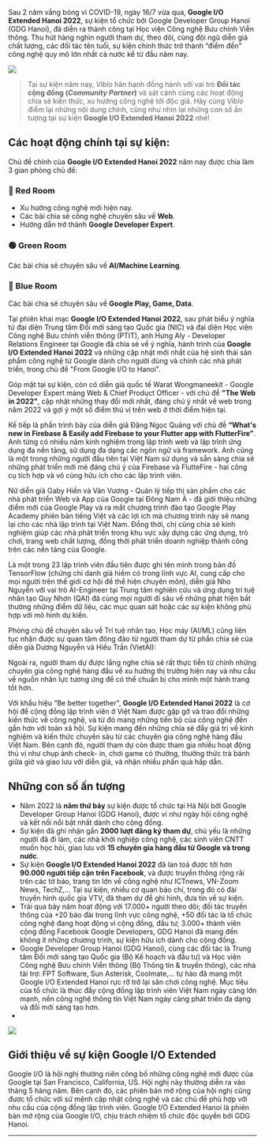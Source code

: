 Sau 2 năm vắng bóng vì COVID-19, ngày 16/7 vừa qua, **Google I/O Extended Hanoi 2022**, sự kiện tổ chức bởi Google Developer Group Hanoi (GDG Hanoi), đã diễn ra thành công tại Học viện Công nghệ Bưu chính Viễn thông. Thu hút hàng nghìn người tham dự, theo dõi, cùng đội ngũ diễn giả chất lượng, các đối tác tên tuổi, sự kiện chính thức trở thành “điểm đến" công nghệ quy mô lớn nhất cả nước kể từ đầu năm nay. 

![](https://images.viblo.asia/50bc5530-3f90-4449-bf2a-8d104b5bfcb5.png)

> Tại sự kiện năm nay, *Viblo* hân hạnh đồng hành với vai trò **Đối tác cộng đồng (*Community Partner*)** và sát cánh cùng các hoạt động chia sẻ kiến thức, xu hướng công nghệ tới độc giả.
> Hãy cùng *Viblo* điểm lại những nội dung chính, cũng như nhìn lại những con số ấn tượng tại sự kiện **Google I/O Extended Hanoi 2022** nhé!

## Các hoạt động chính tại sự kiện:
Chủ đề chính của **Google I/O Extended Hanoi 2022** năm nay được chia làm 3 gian phòng chủ đề:

### 🔴 Red Room
* Xu hướng công nghệ mới hiện nay.
* Các bài chia sẻ công nghệ chuyên sâu về **Web**.
* Hướng dẫn trở thành **Google Developer Expert**.
### 🟢 Green Room
Các bài chia sẻ chuyên sâu về **AI/Machine Learning**.
### 🔵 Blue Room
Các bài chia sẻ chuyên sâu về **Google Play, Game, Data**.

Tại phiên khai mạc **Google I/O Extended Hanoi 2022**, sau phát biểu ý nghĩa từ đại diện Trung tâm Đổi mới sáng tạo Quốc gia (NIC) và đại diện Học viện Công nghệ Bưu chính viễn thông (PTIT), anh Hưng Aly - Developer Relations Engineer tại Google đã chia sẻ về ý nghĩa, hành trình của **Google I/O Extended Hanoi 2022** và những cập nhật mới nhất của hệ sinh thái sản phẩm công nghệ từ Google dành cho người dùng và chính các nhà phát triển, trong chủ đề "From Google I/O to Hanoi".

Góp mặt tại sự kiện, còn có diễn giả quốc tế Warat Wongmaneekit - Google Developer Expert mảng Web & Chief Product Officer - với chủ đề **"The Web in 2022"**, cập nhật những thay đổi mới nhất, đáng chú ý nhất về web trong năm 2022 và gợi ý một số điểm thú vị trên web ở thời điểm hiện tại.

Kế tiếp là phần trình bày của diễn giả Đặng Ngọc Quảng với chủ đề **“What's new in Firebase & Easily add Firebase to your Flutter app with FlutterFire”**. Anh từng có nhiều năm kinh nghiệm trong lập trình web và lập trình ứng dụng đa nền tảng, sử dụng đa dạng các ngôn ngữ và framework. Anh cũng là một trong những người đầu tiên tại Việt Nam sử dụng và sẵn sàng chia sẻ những phát triển mới mẻ đáng chú ý của Firebase và FlutteFire - hai công cụ tích hợp và vô cùng hữu ích cho các lập trình viên.

Nữ diễn giả Gaby Hiền và Vân Vương - Quản lý tiếp thị sản phẩm cho các nhà phát triển Web và App của Google tại Đông Nam Á - đã giới thiệu những điểm mới của Google Play và ra mắt chương trình đào tạo Google Play Academy phiên bản tiếng Việt và các lợi ích mà chương trình này sẽ mang lại cho các nhà lập trình tại Việt Nam. Đồng thời, chị cũng chia sẻ kinh nghiệm giúp các nhà phát triển trong khu vực xây dựng các ứng dụng, trò chơi, trang web chất lượng, đồng thời phát triển doanh nghiệp thành công trên các nền tảng của Google.

Là một trong 23 lập trình viên đầu tiên được ghi tên mình trong bản đồ TensorFlow (chứng chỉ danh giá hiếm có trong lĩnh vực AI, cung cấp cho mọi người trên thế giới cơ hội để thể hiện chuyên môn), diễn giả Nho Nguyễn với vai trò AI-Engineer tại Trung tâm nghiên cứu và ứng dụng trí tuệ nhân tạo Quy Nhơn (QAI) đã cùng mọi người đi sâu về những phát hiện bất thường những điểm dữ liệu, các mục quan sát hoặc các sự kiện không phù hợp với mô hình dự kiến.

Phòng chủ đề chuyên sâu về Trí tuệ nhân tạo, Học máy (AI/ML) cũng liên tục nhận được sự quan tâm đông đảo từ người tham dự từ phần chia sẻ của diễn giả Dương Nguyễn và Hiếu Trần (VietAI):

Ngoài ra, người tham dự được lắng nghe chia sẻ rất thực tiễn từ chính những chuyên gia công nghệ hàng đầu về xu hướng thị trường hiện nay và nhu cầu về nguồn nhân lực tương ứng để có thể chuẩn bị cho mình một hành trang tốt hơn.

Với khẩu hiệu “Be better together", **Google I/O Extended Hanoi 2022** là cơ hội để cộng đồng lập trình viên ở Việt Nam được gặp gỡ và trao đổi những kiến thức về công nghệ, và từ đó mang những tiến bộ của công nghệ đến gần hơn với toàn xã hội. Sự kiện mang đến những chia sẻ đầy giá trị về kinh nghiệm và kiến thức chuyên sâu từ các chuyên gia công nghệ hàng đầu Việt Nam. Bên cạnh đó, người tham dự còn được tham gia nhiều hoạt động thú vị như chụp ảnh check- in, chơi game có thưởng, thưởng thức trà bánh giữa giờ và giao lưu với diễn giả, và nhận nhiều phần quà hấp dẫn. 

## Những con số ấn tượng
* Năm 2022 là **năm thứ bảy** sự kiện được tổ chức tại Hà Nội bởi Google Developer Group Hanoi (GDG Hanoi), được ví như ngày hội công nghệ và kết nối nổi bật nhất dành cho cộng đồng.
* Sự kiện đã ghi nhận gần **2000 lượt đăng ký tham dự**, chủ yếu là những người đã đi làm, các nhà khởi nghiệp công nghệ, các sinh viên CNTT muốn học hỏi, giao lưu với **15 chuyên gia hàng đầu từ Google và trong nước**. 
* Sự kiện **Google I/O Extended Hanoi 2022** đã lan toả được tới hơn **90.000 người tiếp cận trên Facebook**, và được truyền thông rộng rãi trên các tờ báo, trang tin lớn về công nghệ như ICTnews, VN-Zoom News, TechZ,... Tại sự kiện, nhiều cơ quan báo chí, trong đó có đài truyền hình quốc gia VTV, đã tham dự để ghi hình, đưa tin về sự kiện. 
* Trải qua bảy năm hoạt động với 17.000+ người theo dõi; đối tác truyền thông của +20 báo đài trong lĩnh vực công nghệ, +50 đối tác là tổ chức công nghệ đang hoạt động vì cộng đồng, đầu tư; 3.000+ thành viên cộng đồng Facebook Google Developers, GDG Hanoi đã mang đến không ít những chương trình, sự kiện hữu ích dành cho cộng đồng. 
* Google Developer Group Hanoi (GDG Hanoi), cùng các đối tác là Trung tâm Đổi mới sáng tạo Quốc gia (Bộ Kế hoạch và đầu tư) và Học viện Công nghệ Bưu chính Viễn thông (Bộ Thông tin & truyền thông), các nhà tài trợ: FPT Software, Sun Asterisk, Coolmate,... tự hào đã mang một Google I/O Extended Hanoi rực rỡ trở lại sân chơi công nghệ. Mục tiêu của tổ chức là thúc đẩy cộng đồng lập trình viên Việt Nam ngày càng lớn mạnh, nền công nghệ thông tin Việt Nam ngày càng phát triển đa dạng và đổi mới sáng tạo hơn.
* 
![](https://images.viblo.asia/a604e0d2-18a3-4e81-9c55-b15ec29355e9.jpg)

## Giới thiệu về sự kiện Google I/O Extended
Google I/O là hội nghị thường niên công bố những công nghệ mới được của Google tại San Francisco, California, US. Hội nghị này thường diễn ra vào tháng 5 hàng năm. Bên cạnh đó, các phiên bản mở rộng của hội nghị cũng được tổ chức với sứ mệnh cập nhật công nghệ và các chủ đề phù hợp với nhu cầu của cộng đồng lập trình viên. 
Google I/O Extended Hanoi là phiên bản mở rộng của Google I/O, chịu trách nhiệm tổ chức độc quyền bởi GDG Hanoi. 
__________________